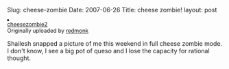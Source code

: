 Slug: cheese-zombie
Date: 2007-06-26
Title: cheese zombie!
layout: post

<a href="http://www.flickr.com/photos/redmonk/622091439/" title="photo sharing"><img alt="" class="at-xid-6a010534988cd3970b0120a5b3692f970c" src="http://steveivy.typepad.com/.a/6a010534988cd3970b0120a5b3692f970c-pi" style="border: solid 2px #000000;" /></a>
<br />
<span style="font-size: 0.9em; margin-top: 0px;"><a href="http://www.flickr.com/photos/redmonk/622091439/">cheesezombie2</a>
<br />
Originally uploaded by <a href="http://www.flickr.com/people/redmonk/">redmonk</a>
</span>
<br clear="all" />
<p>Shailesh snapped a picture of me this weekend in full cheese zombie mode. I don&#39;t know, I see a big pot of queso and I lose the capacity for rational thought.</p>
